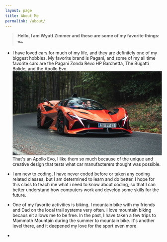 ```yaml
---
layout: page
title: About Me
permalink: /about/
---
```


> **Hello, I am Wyatt Zimmer and these are some of my favorite things:**
> **🏎️**

- I have loved cars for much of my life, and they are definitely one of my biggest hobbies. My favorite brand is Pagani, and some of my all time favorite cars are the Pagani Zonda Revo HP Barchetta, The Bugatti Bolide, and the Apollo Evo. 
![apolloevo](../images/notebooks/foundation/maxresdefault+(1).jpg)
That's an Apollo Evo, I like them so much because of the unique and creative design that tests what car manufacterers thought was possible. 

- I am new to coding, I have never coded before or taken any coding related classes, but I am determined to learn and do better. I hope for this class to teach me what i need to know about coding, so that I can better understand how computers work and develop some skills for the future.

- One of my favorite activities is biking. I mountain bike with my friends and Dad on the local trail systems very often. I love mountain biking becaus eit allows me to be free. In the past, I have taken a few trips to Mammoth Mountain during the summer to mountain bike. It's another level there, and it deepened my love for the sport even more.

-
